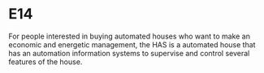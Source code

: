# E14
For people interested in buying automated houses who want to make an economic and energetic management, the HAS is a automated house that has an automation information systems to supervise and control several features of the house.

